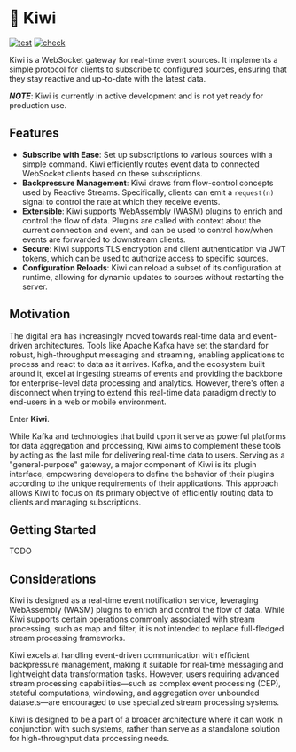# 🥝 Kiwi

[![test](https://github.com/rkrishn7/kiwi/actions/workflows/test.yml/badge.svg)](https://github.com/rkrishn7/kiwi/actions/workflows/test.yml) [![check](https://github.com/rkrishn7/kiwi/actions/workflows/check.yml/badge.svg)](https://github.com/rkrishn7/kiwi/actions/workflows/check.yml)

Kiwi is a WebSocket gateway for real-time event sources. It implements a simple protocol for clients to subscribe to configured sources, ensuring that they stay reactive and up-to-date with the latest data.

***NOTE***: Kiwi is currently in active development and is not yet ready for production use.

## Features

- **Subscribe with Ease**: Set up subscriptions to various sources with a simple command. Kiwi efficiently routes event data to connected WebSocket clients based on these subscriptions.
- **Backpressure Management**: Kiwi draws from flow-control concepts used by Reactive Streams. Specifically, clients can emit a `request(n)` signal to control the rate at which they receive events.
- **Extensible**: Kiwi supports WebAssembly (WASM) plugins to enrich and control the flow of data. Plugins are called with context about the current connection and event, and can be used to control how/when events are forwarded to downstream clients.
- **Secure**: Kiwi supports TLS encryption and client authentication via JWT tokens, which can be used to authorize access to specific sources.
- **Configuration Reloads**: Kiwi can reload a subset of its configuration at runtime, allowing for dynamic updates to sources without restarting the server.

## Motivation

The digital era has increasingly moved towards real-time data and event-driven architectures. Tools like Apache Kafka have set the standard for robust, high-throughput messaging and streaming, enabling applications to process and react to data as it arrives. Kafka, and the ecosystem built around it, excel at ingesting streams of events and providing the backbone for enterprise-level data processing and analytics. However, there's often a disconnect when trying to extend this real-time data paradigm directly to end-users in a web or mobile environment.

Enter **Kiwi**.

While Kafka and technologies that build upon it serve as powerful platforms for data aggregation and processing, Kiwi aims to complement these tools by acting as the last mile for delivering real-time data to users. Serving as a "general-purpose" gateway, a major component of Kiwi is its plugin interface, empowering developers to define the behavior of their plugins according to the unique requirements of their applications. This approach allows Kiwi to focus on its primary objective of efficiently routing data to clients and managing subscriptions.

## Getting Started

TODO


## Considerations

Kiwi is designed as a real-time event notification service, leveraging WebAssembly (WASM) plugins to enrich and control the flow of data. While Kiwi supports certain operations commonly associated with stream processing, such as map and filter, it is not intended to replace full-fledged stream processing frameworks.

Kiwi excels at handling event-driven communication with efficient backpressure management, making it suitable for real-time messaging and lightweight data transformation tasks. However, users requiring advanced stream processing capabilities—such as complex event processing (CEP), stateful computations, windowing, and aggregation over unbounded datasets—are encouraged to use specialized stream processing systems.

Kiwi is designed to be a part of a broader architecture where it can work in conjunction with such systems, rather than serve as a standalone solution for high-throughput data processing needs.
